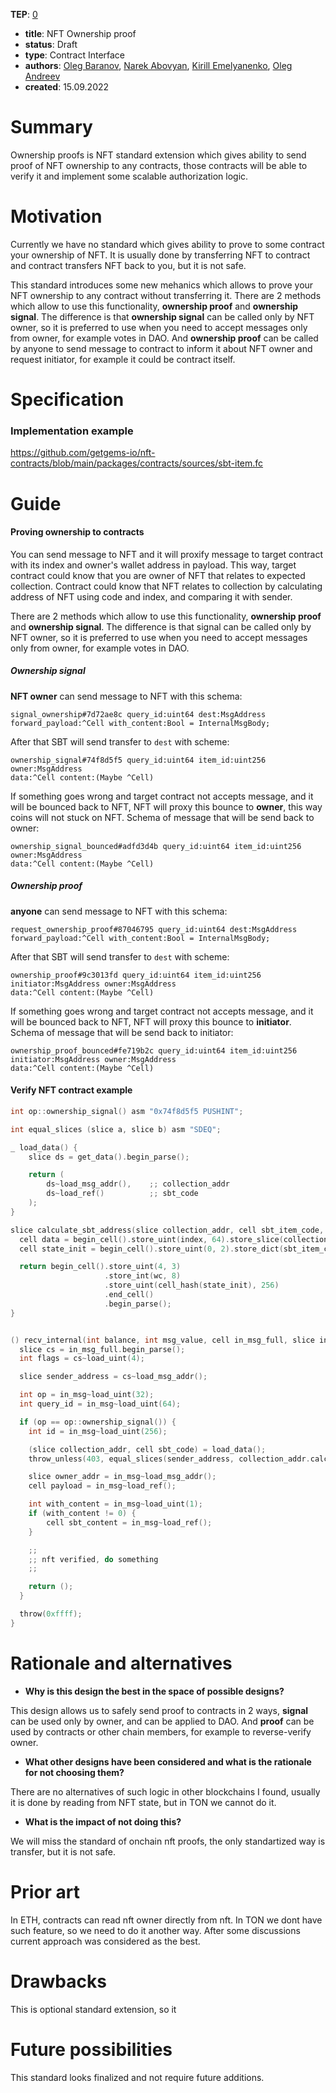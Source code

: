 **TEP**: [0](https://github.com/ton-blockchain/TEPs/pull/0)
- **title**: NFT Ownership proof
- **status**: Draft
- **type**: Contract Interface
- **authors**: [Oleg Baranov](https://github.com/xssnick), [Narek Abovyan](https://github.com/Naltox), [Kirill Emelyanenko](https://github.com/EmelyanenkoK), [Oleg Andreev](https://github.com/oleganza)
- **created**: 15.09.2022

# Summary

Ownership proofs is NFT standard extension which gives ability to send proof of NFT ownership to any contracts, those contracts will be able to verify it and implement some scalable authorization logic.

# Motivation

Currently we have no standard which gives ability to prove to some contract your ownership of NFT. 
It is usually done by transferring NFT to contract and contract transfers NFT back to you, but it is not safe.

This standard introduces some new mehanics which allows to prove your NFT ownership to any contract without transferring it. 
There are 2 methods which allow to use this functionality, **ownership proof** and **ownership signal**. 
The difference is that **ownership signal** can be called only by NFT owner, so it is preferred to use when you need to accept messages only from owner, for example votes in DAO.
And **ownership proof** can be called by anyone to send message to contract to inform it about NFT owner and request initiator, for example it could be contract itself. 

# Specification

### Implementation example
https://github.com/getgems-io/nft-contracts/blob/main/packages/contracts/sources/sbt-item.fc

# Guide

#### Proving ownership to contracts
You can send message to NFT and it will proxify message to target contract with its index and owner's wallet address in payload. 
This way, target contract could know that you are owner of NFT that relates to expected collection. 
Contract could know that NFT relates to collection by calculating address of NFT using code and index, and comparing it with sender.

There are 2 methods which allow to use this functionality, **ownership proof** and **ownership signal**. 
The difference is that signal can be called only by NFT owner, so it is preferred to use when you need to accept messages only from owner, for example votes in DAO.

##### Ownership signal
**NFT owner** can send message to NFT with this schema:
```
signal_ownership#7d72ae8c query_id:uint64 dest:MsgAddress 
forward_payload:^Cell with_content:Bool = InternalMsgBody;
```
After that SBT will send transfer to `dest` with scheme:
```
ownership_signal#74f8d5f5 query_id:uint64 item_id:uint256 owner:MsgAddress 
data:^Cell content:(Maybe ^Cell)
```
If something goes wrong and target contract not accepts message, and it will be bounced back to NFT, NFT will proxy this bounce to **owner**, this way coins will not stuck on NFT.
Schema of message that will be send back to owner:
```
ownership_signal_bounced#adfd3d4b query_id:uint64 item_id:uint256 owner:MsgAddress 
data:^Cell content:(Maybe ^Cell)
```

##### Ownership proof
**anyone** can send message to NFT with this schema:
```
request_ownership_proof#87046795 query_id:uint64 dest:MsgAddress 
forward_payload:^Cell with_content:Bool = InternalMsgBody;
```
After that SBT will send transfer to `dest` with scheme:
```
ownership_proof#9c3013fd query_id:uint64 item_id:uint256 initiator:MsgAddress owner:MsgAddress 
data:^Cell content:(Maybe ^Cell)
```
If something goes wrong and target contract not accepts message, and it will be bounced back to NFT, NFT will proxy this bounce to **initiator**.
Schema of message that will be send back to initiator:
```
ownership_proof_bounced#fe719b2c query_id:uint64 item_id:uint256 initiator:MsgAddress owner:MsgAddress 
data:^Cell content:(Maybe ^Cell)
```
#### Verify NFT contract example

```C
int op::ownership_signal() asm "0x74f8d5f5 PUSHINT";

int equal_slices (slice a, slice b) asm "SDEQ";

_ load_data() {
    slice ds = get_data().begin_parse();

    return (
        ds~load_msg_addr(),    ;; collection_addr
        ds~load_ref()          ;; sbt_code
    );
}

slice calculate_sbt_address(slice collection_addr, cell sbt_item_code, int wc, int index) {
  cell data = begin_cell().store_uint(index, 64).store_slice(collection_addr).end_cell();
  cell state_init = begin_cell().store_uint(0, 2).store_dict(sbt_item_code).store_dict(data).store_uint(0, 1).end_cell();

  return begin_cell().store_uint(4, 3)
                     .store_int(wc, 8)
                     .store_uint(cell_hash(state_init), 256)
                     .end_cell()
                     .begin_parse();
}


() recv_internal(int balance, int msg_value, cell in_msg_full, slice in_msg) impure {
  slice cs = in_msg_full.begin_parse();
  int flags = cs~load_uint(4);

  slice sender_address = cs~load_msg_addr();

  int op = in_msg~load_uint(32);
  int query_id = in_msg~load_uint(64);

  if (op == op::ownership_signal()) {
    int id = in_msg~load_uint(256);

    (slice collection_addr, cell sbt_code) = load_data();
    throw_unless(403, equal_slices(sender_address, collection_addr.calculate_sbt_address(sbt_code, 0, id)));

    slice owner_addr = in_msg~load_msg_addr();
    cell payload = in_msg~load_ref();

    int with_content = in_msg~load_uint(1);
    if (with_content != 0) {
        cell sbt_content = in_msg~load_ref();
    }

    ;;
    ;; nft verified, do something
    ;;

    return ();
  }

  throw(0xffff);
}
```

# Rationale and alternatives

- **Why is this design the best in the space of possible designs?**

This design allows us to safely send proof to contracts in 2 ways, **signal** can be used only by owner, and can be applied to DAO. 
And **proof** can be used by contracts or other chain members, for example to reverse-verify owner.

- **What other designs have been considered and what is the rationale for not choosing them?**

There are no alternatives of such logic in other blockchains I found, usually it is done by reading from NFT state, but in TON we cannot do it.

- **What is the impact of not doing this?**

We will miss the standard of onchain nft proofs, the only standartized way is transfer, but it is not safe.

# Prior art

In ETH, contracts can read nft owner directly from nft. In TON we dont have such feature, so we need to do it another way. After some discussions current approach was considered as the best. 

# Drawbacks

This is optional standard extension, so it

# Future possibilities

This standard looks finalized and not require future additions.

